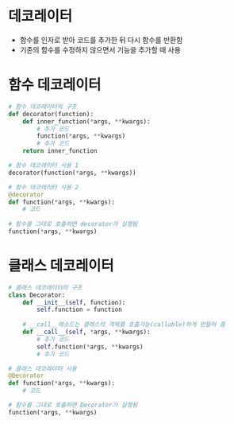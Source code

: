 # 데코레이터
* 함수를 인자로 받아 코드를 추가한 뒤 다시 함수를 반환함
* 기존의 함수를 수정하지 않으면서 기능을 추가할 때 사용

# 함수 데코레이터
```python
# 함수 데코레이터의 구조
def decorator(function):
    def inner_function(*args, **kwargs):
        # 추가 코드
        function(*args, **kwargs)
        # 추가 코드
    return inner_function
```
```python
# 함수 데코레이터 사용 1
decorator(function(*args, **kwargs))

# 함수 데코레이터 사용 2
@decorator
def function(*args, **kwargs):
    # 코드
    
# 함수를 그대로 호출하면 decorator가 실행됨
function(*args, **kwargs)
```

# 클래스 데코레이터
```python
# 클래스 데코레이터의 구조
class Decorator:
    def __init__(self, function):
        self.function = function
    
    # __call__메소드는 클래스의 객체를 호출가능(callable)하게 만들어 줌
    def __call__(self, *args, **kwargs):
        # 추가 코드
        self.function(*args, **kwargs)
        # 추가 코드
```
```python
# 클래스 데코레이터 사용
@Decorator
def function(*args, **kwargs):
    # 코드

# 함수를 그대로 호출하면 Decorator가 실행됨
function(*args, **kwargs)
```
